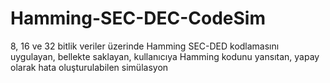 # Hamming-SEC-DEC-CodeSim
8, 16 ve 32 bitlik veriler üzerinde Hamming SEC-DED kodlamasını uygulayan, bellekte saklayan, kullanıcıya Hamming kodunu yansıtan, yapay olarak hata oluşturulabilen simülasyon
